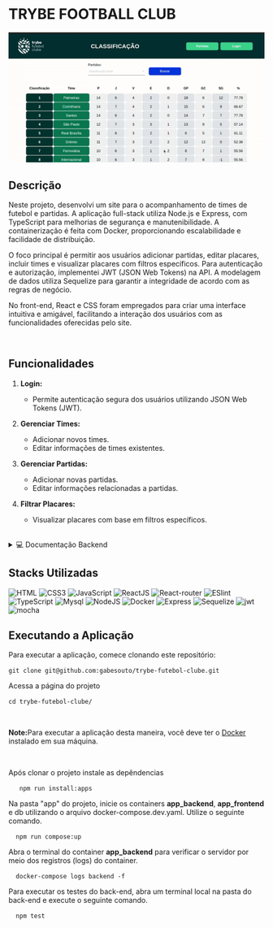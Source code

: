 # TRYBE FOOTBALL CLUB

<div align="center">

![](https://github.com/gabesouto/Trybe-Football-Club/blob/main/ezgif.com-video-to-gif.gif)

</div>

## Descrição

Neste projeto, desenvolvi um site para o acompanhamento de times de futebol e partidas. A aplicação full-stack utiliza Node.js e Express, com TypeScript para melhorias de segurança e manutenibilidade. A containerização é feita com Docker, proporcionando escalabilidade e facilidade de distribuição.

O foco principal é permitir aos usuários adicionar partidas, editar placares, incluir times e visualizar placares com filtros específicos. Para autenticação e autorização, implementei JWT (JSON Web Tokens) na API. A modelagem de dados utiliza Sequelize para garantir a integridade de acordo com as regras de negócio.

No front-end, React e CSS foram empregados para criar uma interface intuitiva e amigável, facilitando a interação dos usuários com as funcionalidades oferecidas pelo site.

<br />

## Funcionalidades

1. **Login:**
   - Permite autenticação segura dos usuários utilizando JSON Web Tokens (JWT).

2. **Gerenciar Times:**
   - Adicionar novos times.
   - Editar informações de times existentes.

3. **Gerenciar Partidas:**
   - Adicionar novas partidas.
   - Editar informações relacionadas a partidas.

4. **Filtrar Placares:**
   - Visualizar placares com base em filtros específicos.
  
<br/>

<details>
<summary>💻 Documentação Backend</summary>

## Banco de dados

 ![](https://github.com/gabesouto/Trybe-Football-Club/blob/main/diagrama-er.png)

  ⚠️ O `package.json` do diretório `app/backend` contém um script `db:reset` que é responsável por "dropar" o banco, recriar e executar as _migrations_ e _seeders_. Você pode executá-lo com o commando `npm run db:reset` se por algum motivo precisar recriar a base de dados;

  ⚠️ Já existem _seeders_ prontas em `app/backend/src/database/seeders`. Você também pode usá-las como referência para criar suas _migrations_ de acordo com os campos e tabelas que as _seeders_ irão popular.  Assim que criar uma _migration_ você deve renomear a _seeder_ correspondente retirando o underline (`_`) ao fim dela, assim o script `db:reset` vai usá-la nos testes e você se certificará se sua _migration_ funcionou como o esperado.

  ## API endpoints
  
  ### Produtos

1. **Listar Todos os Times:**
   - Método: GET
   - Endpoint: `/teams`
   - Descrição: Retorna um array com todos os times cadastrados.

2. **Buscar Time por ID:**
   - Método: GET
   - Endpoint: `/teams/:id`
   - Descrição: Retorna um objeto com o time que corresponde ao ID especificado.

3. **Criar Novo Time:**
   - Método: POST
   - Endpoint: `/teams`
   - Descrição: Cria um novo time com base nos dados fornecidos.
  
### Matches

7. **Listar Todas as Vendas:**
   - Método: GET
   - Endpoint: `/matches`
   - Descrição: Retorna um array com todas as partidas registradas.

8. **Buscar Partida por ID:**
   - Método: GET
   - Endpoint: `/matches/:id`
   - Descrição: Retorna um objeto com a partida que corresponde ao ID especificado.

9. **Criar Nova Partida:**
   - Método: POST
   - Endpoint: `/matches`
   - Descrição: Cria uma nova venda com base nos dados fornecidos.

10. **Atualizar Partida por ID:**
    - Método: PUT
    - Endpoint: `/matches/:id`
    - Descrição: Atualiza uma partida existente que corresponde ao ID especificado.

##@ Leaderboard

11. **Visualizar o placar:**
   - Método: GET
   - Endpoint: `/leaderboard`

12. **Filtrar Placar Por Vitórias Em Casa**
   - Método: GET
   - Endpoint: `/leaderboard/home`
     
13. **Filtrar Placar Por Vitórias Fora De Casa**
   - Método: GET
   - Endpoint: `/leaderboard/away`

   </details>


## Stacks Utilizadas

<div>
   <img src='https://img.shields.io/badge/HTML5-E34F26?style=for-the-badge&logo=html5&logoColor=white' alt='HTML' />
    <img src='https://img.shields.io/badge/CSS3-1572B6?style=for-the-badge&logo=css3&logoColor=white' alt='CSS3' />
    <img src='https://img.shields.io/badge/JavaScript-F7DF1E?style=for-the-badge&logo=javascript&logoColor=black' alt='JavaScript' />
    <img src='https://img.shields.io/badge/React-20232A?style=for-the-badge&logo=react&logoColor=61DAFB' alt='ReactJS' />
    <img src='https://img.shields.io/badge/React_Router-CA4245?style=for-the-badge&logo=react-router&logoColor=white' alt='React-router' />
    <img src='https://img.shields.io/badge/eslint-3A33D1?style=for-the-badge&logo=eslint&logoColor=white' alt='ESlint' />
    <img src="https://img.shields.io/badge/TypeScript-007ACC?style=for-the-badge&logo=typescript&logoColor=white" alt="TypeScript"/>
    <img src="https://img.shields.io/badge/MySQL-005C84?style=for-the-badge&logo=mysql&logoColor=white" alt="Mysql"/>
    <img src="https://img.shields.io/badge/Node.js-339933?style=for-the-badge&logo=nodedotjs&logoColor=white" alt="NodeJS"/>
    <img src="https://img.shields.io/badge/Docker-2CA5E0?style=for-the-badge&logo=docker&logoColor=white" alt="Docker"/>
    <img src="https://img.shields.io/badge/Express.js-000000?style=for-the-badge&logo=express&logoColor=white" alt="Express"/>
    <img src="https://img.shields.io/badge/Sequelize-52B0E7?style=for-the-badge&logo=Sequelize&logoColor=white" alt="Sequelize"/>
    <img src="https://img.shields.io/badge/JWT-000000?style=for-the-badge&logo=JSON%20web%20tokens&logoColor=white" alt="jwt"/>
    <img src="https://img.shields.io/badge/Mocha-8D6748?style=for-the-badge&logo=Mocha&logoColor=white" alt="mocha"/>
</div>

## Executando a Aplicação

Para executar a aplicação, comece clonando este repositório:

    git clone git@github.com:gabesouto/trybe-futebol-clube.git
    
Acessa a página do projeto

    cd trybe-futebol-clube/

  </br>
 
  
  <strong>Note:</strong>Para executar a aplicação desta maneira, você deve ter o [Docker](https://www.docker.com/) instalado em sua máquina.

  </br>
  
Após clonar o projeto instale as depêndencias
  
   ```
      npm run install:apps
   ```
  
Na pasta "app" do projeto, inicie os containers <strong>app_backend</strong>, <strong>app_frontend</strong> e db utilizando o arquivo docker-compose.dev.yaml. Utilize o seguinte comando.
  
      npm run compose:up
    
Abra o terminal do container <strong>app_backend</strong> para verificar o servidor por meio dos registros (logs) do container.
  
      docker-compose logs backend -f

Para executar os testes do back-end, abra um terminal local na pasta do back-end e execute o seguinte comando.
  
      npm test


